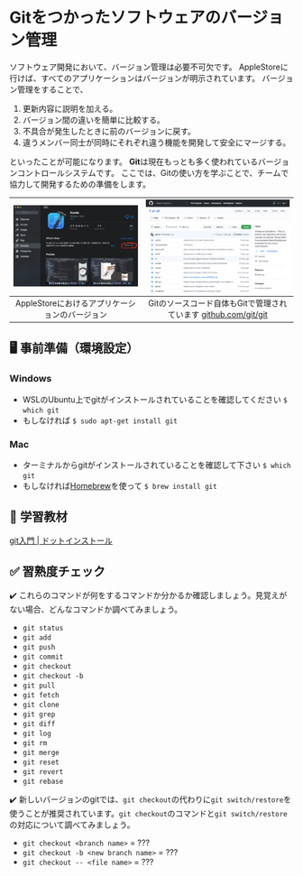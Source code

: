 # Gitをつかったソフトウェアのバージョン管理

ソフトウェア開発において、バージョン管理は必要不可欠です。
AppleStoreに行けば、すべてのアプリケーションはバージョンが明示されています。
バージョン管理をすることで、

1. 更新内容に説明を加える。
2. バージョン間の違いを簡単に比較する。　
3. 不具合が発生したときに前のバージョンに戻す。
4. 違うメンバー同士が同時にそれぞれ違う機能を開発して安全にマージする。

といったことが可能になります。
**Git**は現在もっとも多く使われているバージョンコントロールシステムです。
ここでは、Gitの使い方を学ぶことで、チームで協力して開発するための準備をします。

| <div style="text-align:center"><img src="/assets/version.png" width=400 /></div> | <div style="text-align:center"><img src="/assets/git.png" width=400 /></div> |
|:---:|:---:|
| AppleStoreにおけるアプリケーションのバージョン | Gitのソースコード自体もGitで管理されています [github.com/git/git](https://github.com/git/git)  |

## :desktop_computer: 事前準備（環境設定）

### Windows

- WSLのUbuntu上でgitがインストールされていることを確認してください `$ which git`
- もしなければ `$ sudo apt-get install git`

### Mac

- ターミナルからgitがインストールされていることを確認して下さい `$ which git`
- もしなければ[Homebrew](https://brew.sh/)を使って `$ brew install git`

## :blue_book: 学習教材

[git入門 | ドットインストール](https://dotinstall.com/lessons/basic_git)

## :white_check_mark: 習熟度チェック

:heavy_check_mark: これらのコマンドが何をするコマンドか分かるか確認しましょう。見覚えがない場合、どんなコマンドか調べてみましょう。

- `git status`
- `git add`
- `git push`
- `git commit`
- `git checkout`
- `git checkout -b`
- `git pull`
- `git fetch`
- `git clone`
- `git grep`
- `git diff`
- `git log`
- `git rm`
- `git merge`
- `git reset`
- `git revert`
- `git rebase`

:heavy_check_mark: 新しいバージョンのgitでは、`git checkout`の代わりに`git switch/restore`を使うことが推奨されています。`git checkout`のコマンドと`git switch/restore`の対応について調べてみましょう。

- `git checkout <branch name>` = ???
- `git checkout -b <new branch name>` = ???
- `git checkout -- <file name>` = ???